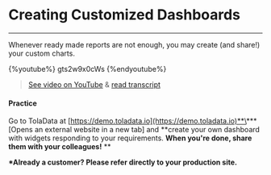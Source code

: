# Creating Customized Dashboards

---

Whenever ready made reports are not enough, you may create \(and share!\) your custom charts.

{%youtube%} gts2w9x0cWs {%endyoutube%}  
> [See video on YouTube](https://www.youtube.com/embed/gts2w9x0cWs?rel=0) & [read transcript](https://docs.google.com/document/d/1DCaeMviBwSO5hGSfeh6Y9McPI6D1dzxJyDs5kKa4wug/edit#heading=h.h91jksnbaaes)

#### Practice

Go to TolaData at [https://demo.toladata.io](https://demo.toladata.io)**\*** \[Opens an external website in a new tab\] and **create your own dashboard with widgets responding to your requirements. **When you're done, share them with your colleagues!** **

**\*Already a customer? Please refer directly to your production site.**

## 

## 



